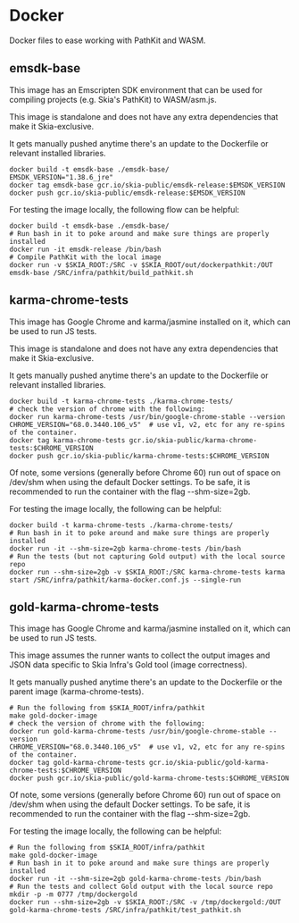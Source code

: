 Docker
======

Docker files to ease working with PathKit and WASM.

emsdk-base
----------

This image has an Emscripten SDK environment that can be used for
compiling projects (e.g. Skia's PathKit) to WASM/asm.js.

This image is standalone and does not have any extra dependencies that make
it Skia-exclusive.

It gets manually pushed anytime there's an update to the Dockerfile or relevant
installed libraries.

    docker build -t emsdk-base ./emsdk-base/
    EMSDK_VERSION="1.38.6_jre"
    docker tag emsdk-base gcr.io/skia-public/emsdk-release:$EMSDK_VERSION
    docker push gcr.io/skia-public/emsdk-release:$EMSDK_VERSION

For testing the image locally, the following flow can be helpful:

    docker build -t emsdk-base ./emsdk-base/
    # Run bash in it to poke around and make sure things are properly installed
    docker run -it emsdk-release /bin/bash
    # Compile PathKit with the local image
    docker run -v $SKIA_ROOT:/SRC -v $SKIA_ROOT/out/dockerpathkit:/OUT emsdk-base /SRC/infra/pathkit/build_pathkit.sh

karma-chrome-tests
------------------

This image has Google Chrome and karma/jasmine installed on it, which can
be used to run JS tests.

This image is standalone and does not have any extra dependencies that make
it Skia-exclusive.

It gets manually pushed anytime there's an update to the Dockerfile or relevant
installed libraries.

    docker build -t karma-chrome-tests ./karma-chrome-tests/
    # check the version of chrome with the following:
    docker run karma-chrome-tests /usr/bin/google-chrome-stable --version
    CHROME_VERSION="68.0.3440.106_v5"  # use v1, v2, etc for any re-spins of the container.
    docker tag karma-chrome-tests gcr.io/skia-public/karma-chrome-tests:$CHROME_VERSION
    docker push gcr.io/skia-public/karma-chrome-tests:$CHROME_VERSION

Of note, some versions (generally before Chrome 60) run out of space on /dev/shm when
using the default Docker settings.  To be safe, it is recommended to run the container
with the flag --shm-size=2gb.

For testing the image locally, the following can be helpful:

    docker build -t karma-chrome-tests ./karma-chrome-tests/
    # Run bash in it to poke around and make sure things are properly installed
    docker run -it --shm-size=2gb karma-chrome-tests /bin/bash
    # Run the tests (but not capturing Gold output) with the local source repo
    docker run --shm-size=2gb -v $SKIA_ROOT:/SRC karma-chrome-tests karma start /SRC/infra/pathkit/karma-docker.conf.js --single-run

gold-karma-chrome-tests
------------------

This image has Google Chrome and karma/jasmine installed on it, which can
be used to run JS tests.

This image assumes the runner wants to collect the output images and JSON data
specific to Skia Infra's Gold tool (image correctness).

It gets manually pushed anytime there's an update to the Dockerfile or the parent
image (karma-chrome-tests).

    # Run the following from $SKIA_ROOT/infra/pathkit
    make gold-docker-image
    # check the version of chrome with the following:
    docker run gold-karma-chrome-tests /usr/bin/google-chrome-stable --version
    CHROME_VERSION="68.0.3440.106_v5"  # use v1, v2, etc for any re-spins of the container.
    docker tag gold-karma-chrome-tests gcr.io/skia-public/gold-karma-chrome-tests:$CHROME_VERSION
    docker push gcr.io/skia-public/gold-karma-chrome-tests:$CHROME_VERSION

Of note, some versions (generally before Chrome 60) run out of space on /dev/shm when
using the default Docker settings.  To be safe, it is recommended to run the container
with the flag --shm-size=2gb.

For testing the image locally, the following can be helpful:

    # Run the following from $SKIA_ROOT/infra/pathkit
    make gold-docker-image
    # Run bash in it to poke around and make sure things are properly installed
    docker run -it --shm-size=2gb gold-karma-chrome-tests /bin/bash
    # Run the tests and collect Gold output with the local source repo
    mkdir -p -m 0777 /tmp/dockergold
    docker run --shm-size=2gb -v $SKIA_ROOT:/SRC -v /tmp/dockergold:/OUT gold-karma-chrome-tests /SRC/infra/pathkit/test_pathkit.sh
